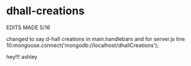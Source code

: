 # dhall-creations

EDITS MADE 5/16

changed to say d-hall creations in main.handlebars and for server.js line 10:mongoose.connect('mongodb://localhost/dhallCreations');

hey!!! ashley
